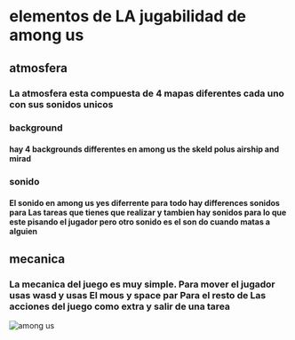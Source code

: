  # elementos de LA jugabilidad de among us 
 
 ## atmosfera
 ### La atmosfera esta compuesta de 4 mapas diferentes cada uno con sus sonidos unicos
 
 ### background
 #### hay 4 backgrounds differentes en among us the skeld polus airship and mirad
 
 ### sonido
 #### El sonido en among us yes diferrente para todo hay differences sonidos para Las tareas que tienes que realizar y tambien hay sonidos para lo que este pisando el jugador pero otro sonido es el son do cuando matas a alguien
 
 ## mecanica
 ### La mecanica del juego es muy simple. Para mover el jugador usas wasd y usas El mous y space par Para el resto de Las acciones  del juego como extra y salir de una tarea
 ![among us](https://user-images.githubusercontent.com/93533166/140083809-9923d548-1740-4d47-8c03-50ba2972b32d.jpg)

